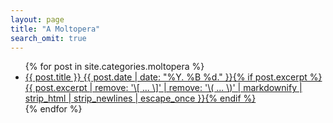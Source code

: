 ```yaml
---
layout: page
title: "A Moltopera"
search_omit: true
---
```


<ul class="post-list">
{% for post in site.categories.moltopera %}
  <li><article><a href="{{ site.url }}{{ post.url }}">{{ post.title }} <span class="entry-date"><time datetime="{{ post.date | date_to_xmlschema }}">{{ post.date | date: "%Y. %B %d." }}</time></span>{% if post.excerpt %} <span class="excerpt">{{ post.excerpt | remove: '\[ ... \]' | remove: '\( ... \)' | markdownify | strip_html | strip_newlines | escape_once }}</span>{% endif %}</a></article></li>
{% endfor %}
</ul>

